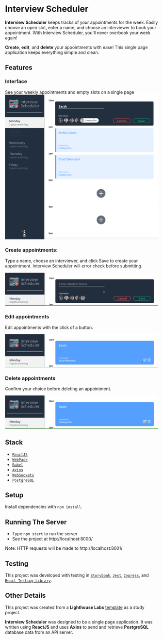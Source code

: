 # Interview Scheduler

**Interview Scheduler** keeps tracks of your appointments for the week. Easily choose an open slot, enter a name, and choose an interviewer to book your appointment. With Interview Scheduler, you'll never overbook your week again!

**Create**, **edit**, and **delete** your appointments with ease! This single page application keeps everything simple and clean.

## Features
### Interface
See your weekly appointments and empty slots on a single page
![A screenshot of the interface](/data/screenshot.png "A screenshot of the interface")

### Create appointments:
Type a name, choose an interviewer, and click Save to create your appointment. Interview Scheduler will error check before submitting.

![How to create an appointment](/data/errorcheck.gif "How to create an appointment")

### Edit appointments
Edit appointments with the click of a button.

![How to edit an appointment](/data/edit.gif "How to edit an appointment")

### Delete appointments
Confirm your choice before deleting an appointment.

![How to delete an appointment](/data/delete.gif "How to delete an appointment")

## Stack
- [`ReactJS`](https://reactjs.org/)
- [`WebPack`](https://webpack.js.org/)
- [`Babel`](https://babeljs.io/)
- [`Axios`](https://github.com/axios/axios)
- [`WebSockets`](https://developer.mozilla.org/en-US/docs/Web/API/WebSockets_API)
- [`PostgreSQL`](https://www.postgresql.org/)

## Setup

Install dependencies with `npm install`.

## Running The Server

- Type `npm start` to run the server
- See the project at http://localhost:8000/

Note: HTTP requests will be made to http://localhost:8001/

## Testing
This project was developed with testing in [`Storybook`](https://storybook.js.org/), [`Jest`](https://jestjs.io/en/), [`Cypress`](https://www.cypress.io/), and [`React Testing Library`](https://testing-library.com/docs/react-testing-library/intro).

## Other Details

This project was created from a **Lighthouse Labs** [template](https://github.com/lighthouse-labs/scheduler/) as a study project.

**Interview Scheduler** was designed to be a single page application. It was written using **ReactJS** and uses **Axios** to send and retrieve **PostgreSQL** database data from an API server.